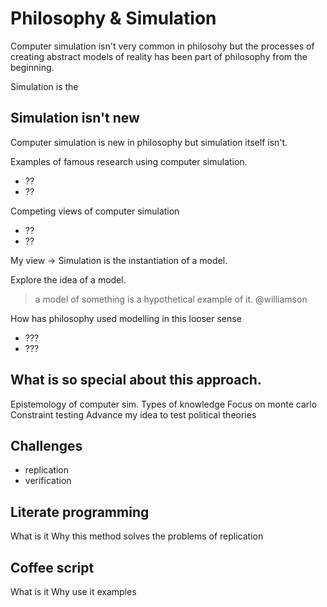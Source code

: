 # Philosophy & Simulation

Computer simulation isn't very common in philosohy but the processes of creating abstract models of reality has been part of philosophy from the beginning.

Simulation is the 


## Simulation isn't new

Computer simulation is new in philosophy but simulation itself isn't.

Examples of famous research using computer simulation.

  - ??
  - ??

Competing views of computer simulation

  - ??
  - ??

My view -> Simulation is the instantiation of a model.

Explore the idea of a model.

> a model of something is a hypothetical example of it. @williamson

How has philosophy used modelling in this looser sense

  - ???
  - ???


## What is so special about this approach.

Epistemology of computer sim.
Types of knowledge
Focus on monte carlo
Constraint testing
Advance my idea to test political theories  

## Challenges

  - replication
  - verification


## Literate programming

What is it
Why this method
solves the problems of replication

## Coffee script

What is it
Why use it
examples
